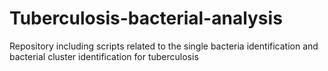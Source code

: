 # Tuberculosis-bacterial-analysis
Repository including scripts related to the single bacteria identification and bacterial cluster identification for tuberculosis
